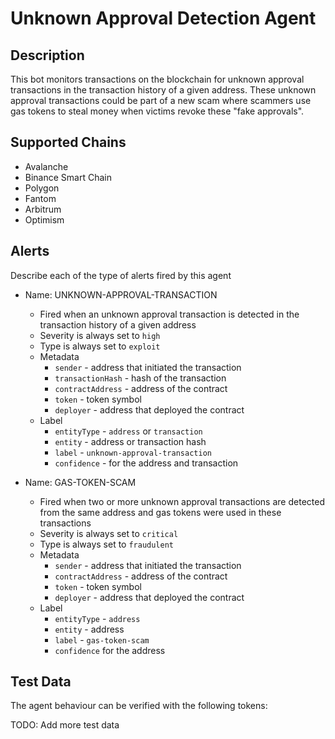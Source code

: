 # Unknown Approval Detection Agent

## Description

This bot monitors transactions on the blockchain for unknown approval transactions in the transaction history of a given address. These unknown approval transactions could be part of a new scam where scammers use gas tokens to steal money when victims revoke these "fake approvals".

## Supported Chains

- Avalanche
- Binance Smart Chain
- Polygon
- Fantom
- Arbitrum
- Optimism


## Alerts

Describe each of the type of alerts fired by this agent

- Name: UNKNOWN-APPROVAL-TRANSACTION
  - Fired when an unknown approval transaction is detected in the transaction history of a given address
  - Severity is always set to `high`
  - Type is always set to `exploit`
  - Metadata
    - `sender` -  address that initiated the transaction
    - `transactionHash` - hash of the transaction
    - `contractAddress` - address of the contract
    - `token` - token symbol
    - `deployer` - address that deployed the contract
  - Label
    - `entityType` - `address` or `transaction`
    - `entity` - address or transaction hash
    - `label` - `unknown-approval-transaction`
    - `confidence` - for the address and transaction

- Name: GAS-TOKEN-SCAM
  - Fired when two or more unknown approval transactions are detected from the same address and gas tokens were used in these transactions
  - Severity is always set to `critical`
  - Type is always set to `fraudulent`
  - Metadata 
    - `sender` - address that initiated the transaction
    - `contractAddress` - address of the contract
    - `token` - token symbol
    - `deployer` - address that deployed the contract
  - Label 
    - `entityType` - `address`
    - `entity` - address
    - `label` - `gas-token-scam`
    - `confidence` for the address

## Test Data

The agent behaviour can be verified with the following tokens:


TODO: Add more test data